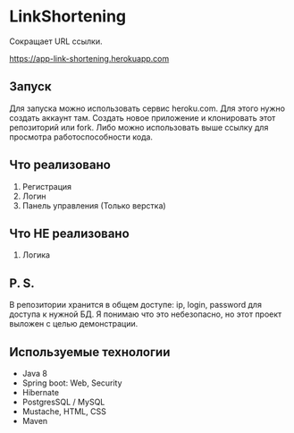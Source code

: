 # LinkShortening

Сокращает URL ссылки.

https://app-link-shortening.herokuapp.com <br>

## Запуск
Для запуска можно использовать сервис heroku.com. Для этого нужно создать аккаунт там.
Создать новое приложение и клонировать этот репозиторий или fork.
Либо можно использовать выше ссылку для просмотра работоспособности кода.

## Что реализовано
1. Регистрация
2. Логин
3. Панель управления (Только верстка)

## Что НЕ реализовано
1. Логика

## P. S.
В репозитории хранится в общем доступе: ip, login, password для доступа к нужной БД.
Я понимаю что это небезопасно, но этот проект выложен с целью демонстрации.

## Используемые технологии

- Java 8
- Spring boot: Web, Security
- Hibernate
- PostgresSQL / MySQL
- Mustache, HTML, CSS
- Maven
